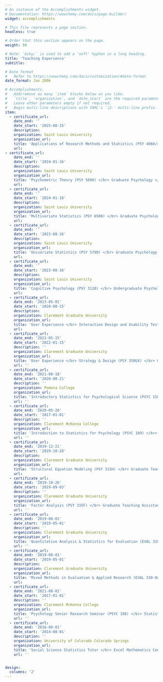```yaml
---
# An instance of the Accomplishments widget.
# Documentation: https://wowchemy.com/docs/page-builder/
widget: accomplishments

# This file represents a page section.
headless: true

# Order that this section appears on the page.
weight: 50

# Note: `&shy;` is used to add a 'soft' hyphen in a long heading.
title: 'Teaching Experience'
subtitle:

# Date format
#   Refer to https://wowchemy.com/docs/customization/#date-format
date_format: Jan 2006

# Accomplishments.
#   Add/remove as many `item` blocks below as you like.
#   `title`, `organization`, and `date_start` are the required parameters.
#   Leave other parameters empty if not required.
#   Begin multi-line descriptions with YAML's `|2-` multi-line prefix.
item:
  - certificate_url: 
    date_end: ''
    date_start: '2025-08-15'
    description: 
    organization: Saint Louis University
    organization_url: 
    title: 'Applications of Research Methods and Statistics (PSY 4060/4960) </br> Undergraduate Psychology </br> Assistant Professor'
    url: 
- certificate_url: 
    date_end: ''
    date_start: '2024-01-16'
    description: 
    organization: Saint Louis University
    organization_url: 
    title: 'Psychometric Theory (PSY 5090) </br> Graduate Psychology </br> Assistant Professor'
    url: 
  - certificate_url: 
    date_end: ''
    date_start: '2024-01-16'
    description: 
    organization: Saint Louis University
    organization_url: 
    title: 'Multivariate Statistics (PSY 6500) </br> Graduate Psychology </br> Assistant Professor'
    url: 
  - certificate_url: 
    date_end: ''
    date_start: '2023-08-16'
    description: 
    organization: Saint Louis University
    organization_url: 
    title: 'Univariate Statistics (PSY 5790) </br> Graduate Psychology </br> Assistant Professor'
    url: 
  - certificate_url: 
    date_end: ''
    date_start: '2023-08-16'
    description: 
    organization: Saint Louis University
    organization_url: 
    title: 'Cognitive Psychology (PSY 3120) </br> Undergraduate Psychology </br> Assistant Professor'
    url:
  - certificate_url: 
    date_end: '2023-05-01'
    date_start: '2020-08-15'
    description: 
    organization: Claremont Graduate University 
    organization_url: 
    title: 'User Experience </br> Interaction Design and Usability Testing (PSY 350UT) </br> Graduate Teaching Assistant'
    url:   
  - certificate_url: 
    date_end: '2022-05-15'
    date_start: '2022-01-15'
    description: ''
    organization: Claremont Graduate University
    organization_url: 
    title: 'User Experience </br> Strategy & Design (PSY 350UX) </br> Graduate Teaching Assistant'
    url: ''
  - certificate_url: 
    date_end: '2021-08-18'
    date_start: '2020-08-21'
    description: ''
    organization: Pomona College
    organization_url: 
    title: 'Introductory Statistics for Psychological Science (PSYC 158) </br> Teaching Assistant/Lab Instructor'
    url: ''
  - certificate_url: 
    date_end: '2020-05-20'
    date_start: '2017-01-01'
    description: ''
    organization: Claremont McKenna College
    organization_url: 
    title: 'Introduction to Statistics for Psychology (PSYC 109) </br> Teaching Assistant'
    url: ''
  - certificate_url: 
    date_end: '2019-12-21'
    date_start: '2019-10-28'
    description: 
    organization: Claremont Graduate University 
    organization_url: 
    title: 'Structural Equation Modeling (PSY 315H) </br> Graduate Teaching Assistant'
    url: 
  - certificate_url: 
    date_end: '2019-10-26'
    date_start: '2019-09-03'
    description: ''
    organization: Claremont Graduate University
    organization_url: 
    title: 'Factor Analysis (PSY 315F) </br> Graduate Teaching Assistant'
    url: ''
  - certificate_url: 
    date_end: '2019-08-01'
    date_start: '2019-05-01'
    description: ''
    organization: Claremont Graduate University
    organization_url: 
    title: 'Quantitative Analysis & Statistics for Evaluation (EVAL 320-Online) </br> Graduate Teaching Assistant'
    url: ''
  - certificate_url: 
    date_end: '2019-08-01'
    date_start: '2019-05-01'
    description: 
    organization: Claremont Graduate University 
    organization_url: 
    title: 'Mixed Methods in Evaluation & Applied Research (EVAL 330-Online) </br> Graduate Teaching Assistant'
    url: 
  - certificate_url: 
    date_end: '2021-08-01'
    date_start: '2017-01-01'
    description: ''
    organization: Claremont McKenna College
    organization_url: 
    title: 'Psychology Senior Research Seminar (PSYC 198) </br> Statistics Consultant'
    url: ''
  - certificate_url: 
    date_end: '2016-08-01'
    date_start: '2014-08-01'
    description: ''
    organization: University of Colorado Colorado Springs
    organization_url: 
    title: 'Social Science Statistics Tutor </br> Excel Mathematics Center'
    url: ''


design:
  columns: '2'
---
```

